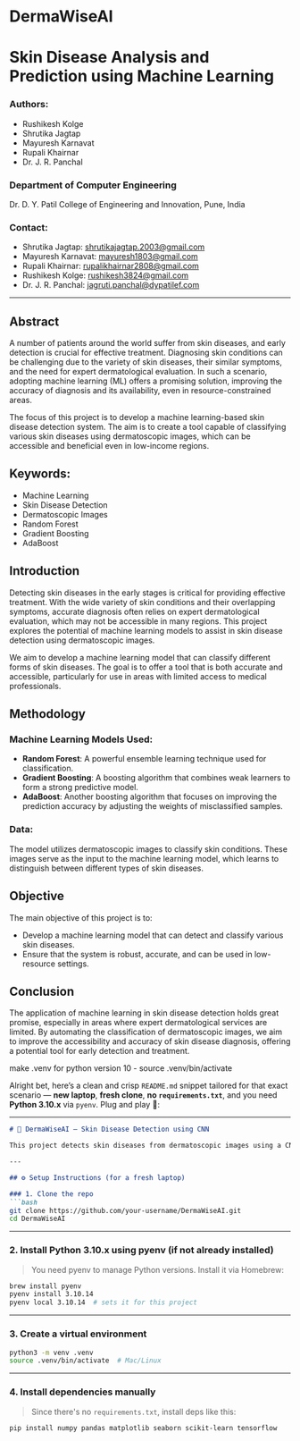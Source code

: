 # DermaWiseAI
# Skin Disease Analysis and Prediction using Machine Learning

### Authors:
- Rushikesh Kolge
- Shrutika Jagtap
- Mayuresh Karnavat
- Rupali Khairnar
- Dr. J. R. Panchal

### Department of Computer Engineering  
Dr. D. Y. Patil College of Engineering and Innovation, Pune, India

### Contact:
- Shrutika Jagtap: [shrutikajagtap.2003@gmail.com](mailto:shrutikajagtap.2003@gmail.com)
- Mayuresh Karnavat: [mayuresh1803@gmail.com](mailto:mayuresh1803@gmail.com)
- Rupali Khairnar: [rupalikhairnar2808@gmail.com](mailto:rupalikhairnar2808@gmail.com)
- Rushikesh Kolge: [rushikesh3824@gmail.com](mailto:rushikesh3824@gmail.com)
- Dr. J. R. Panchal: [jagruti.panchal@dypatilef.com](mailto:jagruti.panchal@dypatilef.com)

---

## Abstract

A number of patients around the world suffer from skin diseases, and early detection is crucial for effective treatment. Diagnosing skin conditions can be challenging due to the variety of skin diseases, their similar symptoms, and the need for expert dermatological evaluation. In such a scenario, adopting machine learning (ML) offers a promising solution, improving the accuracy of diagnosis and its availability, even in resource-constrained areas.

The focus of this project is to develop a machine learning-based skin disease detection system. The aim is to create a tool capable of classifying various skin diseases using dermatoscopic images, which can be accessible and beneficial even in low-income regions.

## Keywords:
- Machine Learning
- Skin Disease Detection
- Dermatoscopic Images
- Random Forest
- Gradient Boosting
- AdaBoost

## Introduction

Detecting skin diseases in the early stages is critical for providing effective treatment. With the wide variety of skin conditions and their overlapping symptoms, accurate diagnosis often relies on expert dermatological evaluation, which may not be accessible in many regions. This project explores the potential of machine learning models to assist in skin disease detection using dermatoscopic images.

We aim to develop a machine learning model that can classify different forms of skin diseases. The goal is to offer a tool that is both accurate and accessible, particularly for use in areas with limited access to medical professionals.

## Methodology

### Machine Learning Models Used:
- **Random Forest**: A powerful ensemble learning technique used for classification.
- **Gradient Boosting**: A boosting algorithm that combines weak learners to form a strong predictive model.
- **AdaBoost**: Another boosting algorithm that focuses on improving the prediction accuracy by adjusting the weights of misclassified samples.

### Data:
The model utilizes dermatoscopic images to classify skin conditions. These images serve as the input to the machine learning model, which learns to distinguish between different types of skin diseases.

## Objective

The main objective of this project is to:
- Develop a machine learning model that can detect and classify various skin diseases.
- Ensure that the system is robust, accurate, and can be used in low-resource settings.

## Conclusion

The application of machine learning in skin disease detection holds great promise, especially in areas where expert dermatological services are limited. By automating the classification of dermatoscopic images, we aim to improve the accessibility and accuracy of skin disease diagnosis, offering a potential tool for early detection and treatment.


make .venv for python version 10 - source .venv/bin/activate

Alright bet, here’s a clean and crisp `README.md` snippet tailored for that exact scenario — **new laptop**, **fresh clone**, **no `requirements.txt`**, and you need **Python 3.10.x** via `pyenv`. Plug and play 🚀:

---

```markdown
# 🧠 DermaWiseAI – Skin Disease Detection using CNN

This project detects skin diseases from dermatoscopic images using a CNN model trained on the HAM10000 dataset.

---

## ⚙️ Setup Instructions (for a fresh laptop)

### 1. Clone the repo
```bash
git clone https://github.com/your-username/DermaWiseAI.git
cd DermaWiseAI
```

---

### 2. Install Python 3.10.x using pyenv (if not already installed)
> You need pyenv to manage Python versions. Install it via Homebrew:

```bash
brew install pyenv
pyenv install 3.10.14
pyenv local 3.10.14  # sets it for this project
```

---

### 3. Create a virtual environment
```bash
python3 -m venv .venv
source .venv/bin/activate  # Mac/Linux
```

---

### 4. Install dependencies manually
> Since there's no `requirements.txt`, install deps like this:

```bash
pip install numpy pandas matplotlib seaborn scikit-learn tensorflow
```